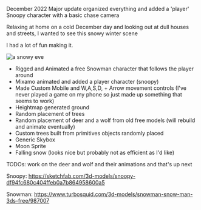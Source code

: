 December 2022 Major update organized everything and added a 'player' Snoopy character with a basic chase camera

Relaxing at home on a cold December day and looking out at dull houses and streets, I wanted to see this snowy winter scene

I had a lot of fun making it.

![a snowy eve](https://kellycode.github.io/winters_eve/screen_shot.png)

- Rigged and Animated a free Snowman character that follows the player around
- Mixamo animated and added a player character (snoopy)
- Made Custom Mobile and W,A,S,D, + Arrow movement controls (I've never played a game on my phone so just made up something that seems to work)
- Heightmap generated ground
- Random placement of trees
- Random placement of deer and a wolf from old free models (will rebuild and animate eventually)
- Custom trees built from primitives objects randomly placed
- Generic Skybox
- Moon Sprite
- Falling snow (looks nice but probably not as efficient as I'd like)

TODOs: work on the deer and wolf and their animations and that's up next

Snoopy:
https://sketchfab.com/3d-models/snoopy-df94fc680c404ffeb0a7b864958600a5

Snowman:
https://www.turbosquid.com/3d-models/snowman-snow-man-3ds-free/987007




